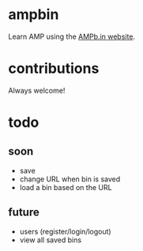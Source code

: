 # ampbin

Learn AMP using the [AMPb.in website](https://ampb.in).

# contributions

Always welcome!

# todo

## soon

* save
* change URL when bin is saved
* load a bin based on the URL

## future

* users (register/login/logout)
* view all saved bins
